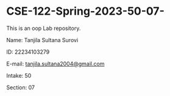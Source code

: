 # CSE-122-Spring-2023-50-07-
This is an oop Lab repository.


Name: Tanjila Sultana Surovi

ID: 22234103279

E-mail: tanjila.sultana2004@gmail.com

Intake: 50   

Section: 07

